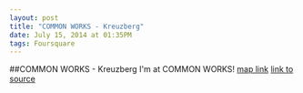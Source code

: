 ```yaml
---
layout: post
title: "COMMON WORKS - Kreuzberg"
date: July 15, 2014 at 01:35PM
tags: Foursquare
---
```

##COMMON WORKS - Kreuzberg
I'm at COMMON WORKS! [map link](http://ift.tt/1jLEzA4)
[link to source](http://ift.tt/1wpypWj) 
